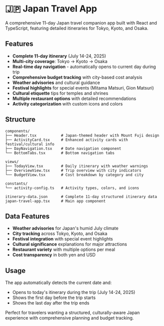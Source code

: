 # 🇯🇵 Japan Travel App

A comprehensive 11-day Japan travel companion app built with React and TypeScript, featuring detailed itineraries for Tokyo, Kyoto, and Osaka.

## Features

- **Complete 11-day itinerary** (July 14-24, 2025)
- **Multi-city coverage**: Tokyo → Kyoto → Osaka
- **Real-time day navigation** - automatically opens to current day during trip
- **Comprehensive budget tracking** with city-based cost analysis
- **Weather advisories** and cultural guidance
- **Festival highlights** for special events (Mitama Matsuri, Gion Matsuri)
- **Cultural etiquette** tips for temples and shrines
- **Multiple restaurant options** with detailed recommendations
- **Activity categorization** with custom icons and colors

## Structure

```
components/
├── Header.tsx           # Japan-themed header with Mount Fuji design
├── ActivityCard.tsx     # Enhanced activity cards with festival/cultural info
├── DayNavigation.tsx    # Date navigation component
└── BottomTabs.tsx       # Bottom navigation tabs

views/
├── TodayView.tsx        # Daily itinerary with weather warnings
├── OverviewView.tsx     # Trip overview with city indicators
└── BudgetView.tsx       # Cost breakdown by category and city

constants/
└── activity-config.ts   # Activity types, colors, and icons

itinerary-data.json      # Complete 11-day structured itinerary data
japan-travel-app.tsx     # Main app component
```

## Data Features

- **Weather advisories** for Japan's humid July climate
- **City tracking** across Tokyo, Kyoto, and Osaka
- **Festival integration** with special event highlights
- **Cultural significance** explanations for major attractions
- **Restaurant variety** with multiple options per meal
- **Cost transparency** in both yen and USD

## Usage

The app automatically detects the current date and:
- Opens to today's itinerary during the trip (July 14-24, 2025)
- Shows the first day before the trip starts
- Shows the last day after the trip ends

Perfect for travelers wanting a structured, culturally-aware Japan experience with comprehensive planning and budget tracking.